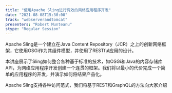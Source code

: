```yaml
---
title: "使用Apache Sling进行有效的网络应用程序开发"
date: "2021-08-08T15:30:00" 
track: "webserverandtomcat"
presenters: "Robert Munteanu"
stype: "Regular Session"
---
```

Apache Sling是一个建立在Java Content Repository（JCR）之上的创新网络框架，它使用OSGi作为其组件模型，并使用了RESTful应用的设计。
 

 本讲座展示了Sling如何整合各种基于标准的技术，如OSGi和Java的内容存储库API，为网络应用程序开发创建一个连贯的框架。我们将以最小的代价完成一个简单的应用程序的开发，并演示如何将结果产品化。
 

 Apache Sling支持各种访问范式，我们将基于REST和GraphQL的方法向大家介绍